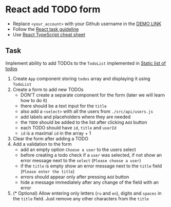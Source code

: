 # React add TODO form
- Replace `<your_account>` with your Github username in the [DEMO LINK](https://<your_account>.github.io/react_add-todo-form/)
- Follow the [React task guideline](https://github.com/mate-academy/react_task-guideline#react-tasks-guideline)
- Use [React TypeScript cheat sheet](https://mate-academy.github.io/fe-program/js/extra/react-typescript)

## Task
Implement ability to add TODOs to the `TodoList` implemented in [Static list of todos](https://github.com/mate-academy/react_static-list-of-todos)

1. Create `App` component storing `todos` array and displaying it using `TodoList`
1. Create a form to add new TODOs
    - DON'T create a separate component for the form (later we will learn how to do it)
    - there should be a text input for the `title`
    - also add a `<select>` with all the users from `./src/api/users.js`
    - add labels and placeholders where they are needed
    - the `TODO` should be added to the list after clicking `Add` button
    - each TODO should have `id`, `title` and `userId`
    - `id` is a maximal `id` in the array + 1
1. Clear the form after adding a TODO
1. Add a validation to the form
    - add an empty option `Choose a user` to the users select
    - before creating a todo check if a `user` was selected, if not show an error message next to the `select` (`Please choose a user`)
    - if the `title` is empty show an error message next to the `title` field (`Please enter the title`)
    - errors should appear only after pressing `Add` button
    - hide a message immediately after any change of the field with an error
1. (* Optional) Allow entering only letters (`ru` and `en`), digits and `spaces` in the `title` field.
    Just remove any other characters from the `title`
